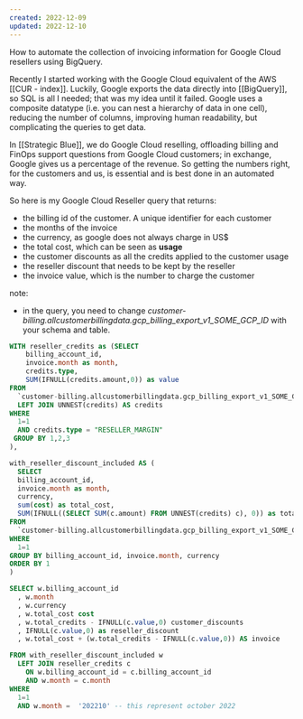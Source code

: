 ```yaml
---
created: 2022-12-09
updated: 2022-12-10
---
```


How to automate the collection of invoicing information for Google Cloud resellers using BigQuery.

Recently I started working with the Google Cloud equivalent of the AWS [[CUR - index]]. Luckily, Google exports the data directly into [[BigQuery]], so SQL is all I needed; that was my idea until it failed. Google uses a composite datatype (i.e. you can nest a hierarchy of data in one cell), reducing the number of columns, improving human readability, but complicating the queries to get data.

In [[Strategic Blue]], we do Google Cloud reselling, offloading billing and FinOps support questions from Google Cloud customers; in exchange, Google gives us a percentage of the revenue. So getting the numbers right, for the customers and us, is essential and is best done in an automated way. 

So here is my Google Cloud Reseller query that returns:
- the billing id of the customer. A unique identifier for each customer
- the months of the invoice
- the currency, as google does not always charge in US$
- the total cost, which can be seen as **usage**
- the customer discounts as all the credits applied to the customer usage
- the reseller discount that needs to be kept by the reseller
- the invoice value, which is the number to charge the customer 

note: 
- in the query, you need to change *customer-billing.allcustomerbillingdata.gcp_billing_export_v1_SOME_GCP_ID* with your schema and table. 


```sql
WITH reseller_credits as (SELECT
    billing_account_id,
    invoice.month as month,
    credits.type,
    SUM(IFNULL(credits.amount,0)) as value
FROM 
  `customer-billing.allcustomerbillingdata.gcp_billing_export_v1_SOME_GCP_ID`
  LEFT JOIN UNNEST(credits) AS credits
WHERE 
  1=1
  AND credits.type = "RESELLER_MARGIN"
 GROUP BY 1,2,3
),

with_reseller_discount_included AS (
  SELECT
  billing_account_id,
  invoice.month as month,
  currency,
  sum(cost) as total_cost,
  SUM(IFNULL((SELECT SUM(c.amount) FROM UNNEST(credits) c), 0)) as total_credits,
FROM 
  `customer-billing.allcustomerbillingdata.gcp_billing_export_v1_SOME_GCP_ID`
WHERE 
  1=1
GROUP BY billing_account_id, invoice.month, currency
ORDER BY 1
)

SELECT w.billing_account_id
  , w.month
  , w.currency
  , w.total_cost cost
  , w.total_credits - IFNULL(c.value,0) customer_discounts
  , IFNULL(c.value,0) as reseller_discount
  , w.total_cost + (w.total_credits - IFNULL(c.value,0)) AS invoice

FROM with_reseller_discount_included w
  LEFT JOIN reseller_credits c
    ON w.billing_account_id = c.billing_account_id 
    AND w.month = c.month
WHERE 
  1=1
  AND w.month =  '202210' -- this represent october 2022

```